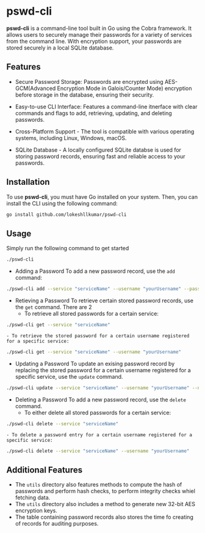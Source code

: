 # pswd-cli

**pswd-cli** is a command-line tool built in Go using the Cobra framework. It allows users to securely manage their passwords for a variety of services from the command line. With encryption support, your passwords are stored securely in a local SQLite database.

## Features

- Secure Password Storage: Passwords are encrypted using AES-GCM(Advanced Encryption Mode in Galois/Counter Mode) encryption before storage in the database, ensuring their security.

- Easy-to-use CLI Interface: Features a command-line itnerface with clear commands and flags to add, retrieving, updating, and deleting passwords.

- Cross-Platform Support - The tool is compatible with various operating systems, including Linux, Windows, macOS.

- SQLite Database - A locally configured SQLite databse is used for storing password records, ensuring fast and reliable access to your passwords.

## Installation

To use **pswd-cli**, you must have Go installed on your system. Then, you can install the CLI using the following command:

```bash
go install github.com/lokeshllkumar/pswd-cli
```

## Usage

Simply run the following command to get started

```bash
./pswd-cli
```

- Adding a Password
To add a new password record, use the `add` command:
```bash
./pswd-cli add --service "serviceName" --username "yourUsername" --password "yourPassword"
```

- Retieving a Password
To retrieve certain stored password records, use the `get` command. There are 2 
    - To retrieve all stored passwords for a certain service:
```bash
./pswd-cli get --service "serviceName"
```
    - To retrieve the stored password for a certain username registered for a specific service:
```bash
./pswd-cli get --service "serviceName" --username "yourUsername"
```

- Updating a Password
To update an exising password record by replacing the stored password for a certain username registered for a specific service, use the `update` command.
```bash
./pswd-cli update --service "serviceName" --username "yourUsername" --newPassword "newPassword"
```

- Deleting a Password
To add a new password record, use the `delete` command.
    - To either delete all stored passwords for a certain service:
```bash
./pswd-cli delete --service "serviceName"
```
    - To delete a password entry for a certain username registered for a specific service:
```bash
./pswd-cli delete --service "serviceName" --username "yourUsername"
```

## Additional Features

- The `utils` directory also features methods to compute the hash of passwords and perform hash checks, to perform integrity checks whiel fetching data.
- The `utils` directory also includes a method to generate new 32-bit AES encryption keys.
- The table containing password records also stores the time fo creating of records for auditing purposes.